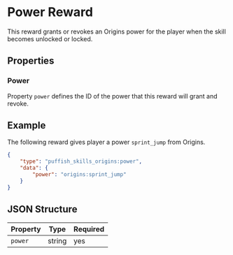 # Power Reward

This reward grants or revokes an Origins power for the player when the skill becomes unlocked or locked.

## Properties

### Power

Property `power` defines the ID of the power that this reward will grant and revoke.

## Example

The following reward gives player a power `sprint_jump` from Origins.

```json
{
	"type": "puffish_skills_origins:power",
	"data": {
		"power": "origins:sprint_jump"
	}
}
```

## JSON Structure

|Property|Type|Required|
|-|-|-|
|`power`|string|yes|